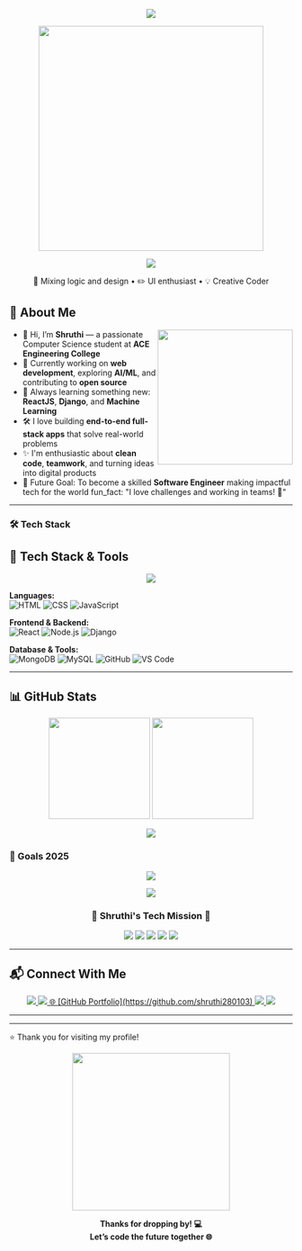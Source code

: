 <!-- 🌸 Animated Banner -->
<p align="center">
  <img src="https://capsule-render.vercel.app/api?type=waving&color=F9A8D4,F472B6,C084FC&height=200&section=header&text=Hi%20I'm%20Shruthi%20💖&fontSize=40&fontColor=ffffff&animation=twinkling" />
</p>

<!-- 👩‍💻 Coding Girl Aesthetic GIF -->
<p align="center">
  <img src="https://media.giphy.com/media/BHNfhgU63qrks/giphy.gif" width="400px" /><p align="center">

<p align="center">
  <img src="https://img.shields.io/badge/Style-Code%20%2B%20Creativity-F472B6?style=for-the-badge&logo=pencil&logoColor=white" />
</p>

<p align="center">
  🎨 Mixing logic and design • ✏️ UI enthusiast • 💡 Creative Coder
</p>



## 💫 About Me

<img align="right" src="https://media.giphy.com/media/3ohs4BSacFKI7A717y/giphy.gif" width="240"/>

- 👋 Hi, I’m **Shruthi** — a passionate Computer Science student at **ACE Engineering College**
- 🔭 Currently working on **web development**, exploring **AI/ML**, and contributing to **open source**
- 🌱 Always learning something new: **ReactJS**, **Django**, and **Machine Learning**
- 🛠️ I love building **end-to-end full-stack apps** that solve real-world problems
- ✨ I'm enthusiastic about **clean code**, **teamwork**, and turning ideas into digital products
- 🎯 Future Goal: To become a skilled **Software Engineer** making impactful tech for the world
fun_fact: "I love challenges and working in teams! 💪"


---

### 🛠 Tech Stack
## 🚀 Tech Stack & Tools

<p align="center">
  <img src="https://skillicons.dev/icons?i=html,css,js,python,c,cpp,java,react,nodejs,express,mongodb,mysql,git,github,vscode,figma,tailwind,linux" />
</p>

**Languages:**  
![HTML](https://img.shields.io/badge/-HTML-E34F26?style=flat&logo=html5&logoColor=white)
![CSS](https://img.shields.io/badge/-CSS-1572B6?style=flat&logo=css3)
![JavaScript](https://img.shields.io/badge/-JavaScript-F7DF1E?style=flat&logo=javascript&logoColor=black)

**Frontend & Backend:**  
![React](https://img.shields.io/badge/-React-61DAFB?style=flat&logo=react&logoColor=black)
![Node.js](https://img.shields.io/badge/-Node.js-339933?style=flat&logo=node.js&logoColor=white)
![Django](https://img.shields.io/badge/-Django-092E20?style=flat&logo=django&logoColor=white)

**Database & Tools:**  
![MongoDB](https://img.shields.io/badge/-MongoDB-47A248?style=flat&logo=mongodb&logoColor=white)
![MySQL](https://img.shields.io/badge/-MySQL-4479A1?style=flat&logo=mysql&logoColor=white)
![GitHub](https://img.shields.io/badge/-GitHub-181717?style=flat&logo=github)
![VS Code](https://img.shields.io/badge/-VSCode-007ACC?style=flat&logo=visual-studio-code)

---

## 📊 GitHub Stats

<p align="center">
  <img src="https://github-readme-stats.vercel.app/api?username=shruthi280103&show_icons=true&theme=radical&border_radius=15&include_all_commits=true&count_private=true&hide_title=false&title_color=fff&icon_color=facc15" height="180" />
  <img src="https://github-readme-streak-stats.herokuapp.com?user=shruthi280103&theme=radical&hide_border=false&border_radius=15" height="180" />
</p>

<p align="center">
  <img src="https://github-readme-activity-graph.vercel.app/graph?username=shruthi280103&bg_color=0d1117&color=3b82f6&line=9333ea&point=facc15&area=true&hide_border=true" />
</p>


### 🎯 Goals 2025
<!-- 🚀 Unique Animated Banner -->
<p align="center">
  <img src="https://readme-typing-svg.demolab.com?font=JetBrains+Mono&weight=700&pause=1000&color=FF00FF&center=true&vCenter=true&width=1000&lines=✨+Shruthi's+2025+Goals+Are+LIT!;👩‍💻+Code+Hard%2C+Dream+Big+%26+Shine;💡+Frontend+%7C+AI%7C+Impact+the+World" />
</p>

<!-- 🔥 Stylish Gradient Divider -->
<p align="center">
  <img src="https://github-readme-stats.vercel.app/api/top-langs/?username=shruthi280103&layout=compact&theme=radical&langs_count=8&hide_border=true" />
</p>

<!-- 🌈 Custom Goals Section with Icons -->
<h3 align="center">🌟 Shruthi's Tech Mission 🌟</h3>

<p align="center">
  <img src="https://img.shields.io/badge/🌸_Master_Frontend_in_ReactJS_-purple?style=for-the-badge" />
  <img src="https://img.shields.io/badge/🤖_Create_AI_Projects_with_Python_-blue?style=for-the-badge" />
  <img src="https://img.shields.io/badge/🌍_Contribute_to_Open_Source_-green?style=for-the-badge" />
  <img src="https://img.shields.io/badge/🚀_Crack_a_Tech_Internship_-red?style=for-the-badge" />
  <img src="https://img.shields.io/badge/✨_Learn_Everyday_&_Level_Up_-yellow?style=for-the-badge" />
</p>


 

---
## 📬 Connect With Me

<p align="center">

<a href="mailto:shruthishruthi75737@gmail.com">
    <img src="https://img.shields.io/badge/Gmail-D14836?style=for-the-badge&logo=gmail&logoColor=white" />
  </a>
  <a href="https://www.linkedin.com/in/shruthi">
    <img src="https://img.shields.io/badge/LinkedIn-0077B5?style=for-the-badge&logo=linkedin&logoColor=white" />
  </a>
  <a href="https://github.com/shruthi280103">
    🌐 [GitHub Portfolio](https://github.com/shruthi280103)
    <img src="https://img.shields.io/badge/GitHub-100000?style=for-the-badge&logo=github&logoColor=white" />
  </a>
  <a href="https://portfolio-link.com">
    <img src="https://img.shields.io/badge/Portfolio-111827?style=for-the-badge&logo=vercel&logoColor=white" />
  </a>
</p>




---
---
⭐️ Thank you for visiting my profile!
<p align="center">
  <img src="https://media.giphy.com/media/RbDKaczqWovIugyJmW/giphy.gif" width="280" />
</p>

<p align="center">
  <b>Thanks for dropping by! 💻<br>Let’s code the future together 🌐</b>
</p>











